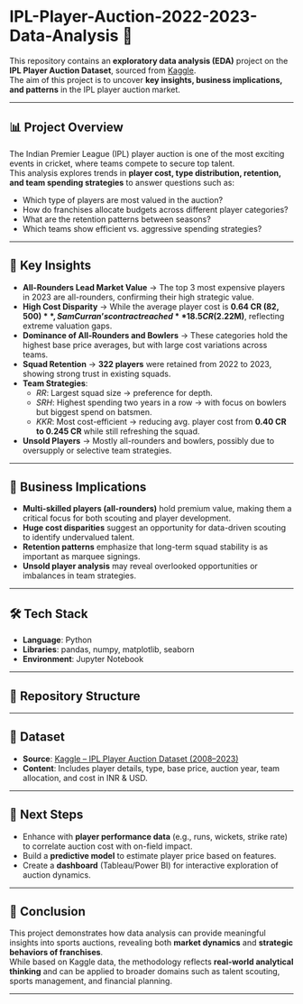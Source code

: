 # IPL-Player-Auction-2022-2023-Data-Analysis 🏏 

This repository contains an **exploratory data analysis (EDA)** project on the **IPL Player Auction Dataset**, sourced from [Kaggle](https://www.kaggle.com/datasets/kalilurrahman/ipl-player-auction-dataset-from-start-to-now).  
The aim of this project is to uncover **key insights, business implications, and patterns** in the IPL player auction market.

---

## 📊 Project Overview

The Indian Premier League (IPL) player auction is one of the most exciting events in cricket, where teams compete to secure top talent.  
This analysis explores trends in **player cost, type distribution, retention, and team spending strategies** to answer questions such as:

- Which type of players are most valued in the auction?  
- How do franchises allocate budgets across different player categories?  
- What are the retention patterns between seasons?  
- Which teams show efficient vs. aggressive spending strategies?  

---

## 🔎 Key Insights

- **All-Rounders Lead Market Value** → The top 3 most expensive players in 2023 are all-rounders, confirming their high strategic value.  
- **High Cost Disparity** → While the average player cost is **0.64 CR ($82,500)**, Sam Curran’s contract reached **18.5 CR ($2.22M)**, reflecting extreme valuation gaps.  
- **Dominance of All-Rounders and Bowlers** → These categories hold the highest base price averages, but with large cost variations across teams.  
- **Squad Retention** → **322 players** were retained from 2022 to 2023, showing strong trust in existing squads.  
- **Team Strategies**:  
  - *RR*: Largest squad size → preference for depth.  
  - *SRH*: Highest spending two years in a row → with focus on bowlers but biggest spend on batsmen.  
  - *KKR*: Most cost-efficient → reducing avg. player cost from **0.40 CR to 0.245 CR** while still refreshing the squad.  
- **Unsold Players** → Mostly all-rounders and bowlers, possibly due to oversupply or selective team strategies.  

---

## 📌 Business Implications

- **Multi-skilled players (all-rounders)** hold premium value, making them a critical focus for both scouting and player development.  
- **Huge cost disparities** suggest an opportunity for data-driven scouting to identify undervalued talent.  
- **Retention patterns** emphasize that long-term squad stability is as important as marquee signings.  
- **Unsold player analysis** may reveal overlooked opportunities or imbalances in team strategies.  

---

## 🛠️ Tech Stack

- **Language**: Python  
- **Libraries**: pandas, numpy, matplotlib, seaborn  
- **Environment**: Jupyter Notebook  

---

## 📂 Repository Structure


---

## 📑 Dataset

- **Source**: [Kaggle – IPL Player Auction Dataset (2008–2023)](https://www.kaggle.com/datasets/kalilurrahman/ipl-player-auction-dataset-from-start-to-now)  
- **Content**: Includes player details, type, base price, auction year, team allocation, and cost in INR & USD.

---

## 🚀 Next Steps

- Enhance with **player performance data** (e.g., runs, wickets, strike rate) to correlate auction cost with on-field impact.  
- Build a **predictive model** to estimate player price based on features.  
- Create a **dashboard** (Tableau/Power BI) for interactive exploration of auction dynamics.  

---

## 📌 Conclusion

This project demonstrates how data analysis can provide meaningful insights into sports auctions, revealing both **market dynamics** and **strategic behaviors of franchises**.  
While based on Kaggle data, the methodology reflects **real-world analytical thinking** and can be applied to broader domains such as talent scouting, sports management, and financial planning.

---
